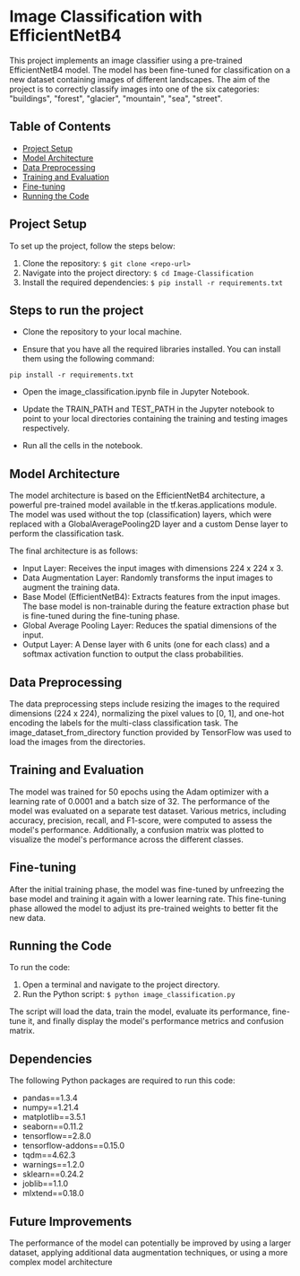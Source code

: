 # Image Classification with EfficientNetB4

This project implements an image classifier using a pre-trained EfficientNetB4 model. The model has been fine-tuned for classification on a new dataset containing images of different landscapes. The aim of the project is to correctly classify images into one of the six categories: "buildings", "forest", "glacier", "mountain", "sea", "street".

## Table of Contents
- [Project Setup](#project-setup)
- [Model Architecture](#model-architecture)
- [Data Preprocessing](#data-preprocessing)
- [Training and Evaluation](#training-and-evaluation)
- [Fine-tuning](#fine-tuning)
- [Running the Code](#running-the-code)

## Project Setup
To set up the project, follow the steps below:

1. Clone the repository: `$ git clone <repo-url>`
2. Navigate into the project directory: `$ cd Image-Classification`
3. Install the required dependencies: `$ pip install -r requirements.txt`

## Steps to run the project
- Clone the repository to your local machine.

- Ensure that you have all the required libraries installed. You can install them using the following command:


`pip install -r requirements.txt`
- Open the image_classification.ipynb file in Jupyter Notebook.

- Update the TRAIN_PATH and TEST_PATH in the Jupyter notebook to point to your local directories containing the training and testing images respectively.

- Run all the cells in the notebook.


## Model Architecture
The model architecture is based on the EfficientNetB4 architecture, a powerful pre-trained model available in the tf.keras.applications module. The model was used without the top (classification) layers, which were replaced with a GlobalAveragePooling2D layer and a custom Dense layer to perform the classification task.

The final architecture is as follows:

- Input Layer: Receives the input images with dimensions 224 x 224 x 3.
- Data Augmentation Layer: Randomly transforms the input images to augment the training data.
- Base Model (EfficientNetB4): Extracts features from the input images. The base model is non-trainable during the feature extraction phase but is fine-tuned during the fine-tuning phase.
- Global Average Pooling Layer: Reduces the spatial dimensions of the input.
- Output Layer: A Dense layer with 6 units (one for each class) and a softmax activation function to output the class probabilities.

## Data Preprocessing
The data preprocessing steps include resizing the images to the required dimensions (224 x 224), normalizing the pixel values to [0, 1], and one-hot encoding the labels for the multi-class classification task. The image_dataset_from_directory function provided by TensorFlow was used to load the images from the directories.

## Training and Evaluation
The model was trained for 50 epochs using the Adam optimizer with a learning rate of 0.0001 and a batch size of 32. The performance of the model was evaluated on a separate test dataset. Various metrics, including accuracy, precision, recall, and F1-score, were computed to assess the model's performance. Additionally, a confusion matrix was plotted to visualize the model's performance across the different classes.

## Fine-tuning
After the initial training phase, the model was fine-tuned by unfreezing the base model and training it again with a lower learning rate. This fine-tuning phase allowed the model to adjust its pre-trained weights to better fit the new data.

## Running the Code
To run the code:

1. Open a terminal and navigate to the project directory.
2. Run the Python script: `$ python image_classification.py`

The script will load the data, train the model, evaluate its performance, fine-tune it, and finally display the model's performance metrics and confusion matrix.

## Dependencies
The following Python packages are required to run this code:

- pandas==1.3.4
- numpy==1.21.4
- matplotlib==3.5.1
- seaborn==0.11.2
- tensorflow==2.8.0
- tensorflow-addons==0.15.0
- tqdm==4.62.3
- warnings==1.2.0
- sklearn==0.24.2
- joblib==1.1.0
- mlxtend==0.18.0

## Future Improvements
The performance of the model can potentially be improved by using a larger dataset, applying additional data augmentation techniques, or using a more complex model architecture
